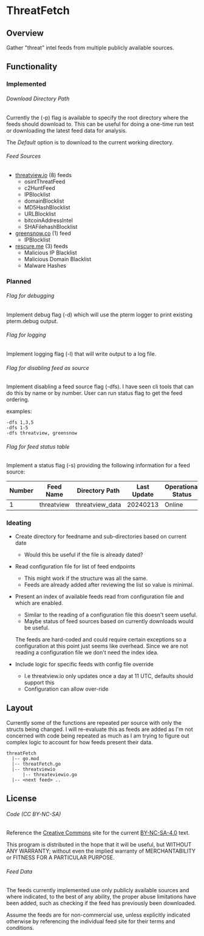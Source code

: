 # ThreatFetch

## Overview

Gather "threat" intel feeds from multiple publicly available sources.

## Functionality

### Implemented

###### Download Directory Path

Currently the (-p) flag is available to specify the root directory where the feeds should
download to. This can be useful for doing a one-time run test or downloading the latest 
feed data for analysis.

The *Default* option is to download to the current working directory.

###### Feed Sources
- [threatview.io](https://threatview.io/) (8) feeds
  - osintThreatFeed
  - c2HuntFeed
  - IPBlocklist
  - domainBlocklist
  - MD5HashBlocklist
  - URLBlocklist
  - bitcoinAddressIntel
  - SHAFilehashBlocklist
- [greensnow.co](https://www.greensnow.co/) (1) feed
  - IPBlocklist
- [rescure.me](https://rescure.me/feeds.html) (3) feeds
  - Malicious IP Blacklist
  - Malicious Domain Blacklist
  - Malware Hashes

### Planned

###### Flag for debugging

Implement debug flag (-d) which will use the pterm logger to print existing pterm.debug output.

###### Flag for logging

Implement logging flag (-l) that will write output to a log file.

###### Flag for disabling feed as source

Implement disabling a feed source flag (-dfs). I have seen cli tools that can do this by name or
by number. User can run status flag to get the feed ordering. 

  examples:
  ```
  -dfs 1,3,5
  -dfs 1-5
  -dfs threatview, greensnow
 ````

###### Flag for feed status table

Implement a status flag (-s) providing the following information for a feed source:

|Number|Feed Name|Directory Path|Last Update|Operational Status|Feed Site|
|------|---------|--------------|-----------|------------------|---------|
|1|threatview|threatview_data|20240213|Online|https://threatview.io|

### Ideating 

- Create directory for feedname and sub-directories based on current date
  - Would this be useful if the file is already dated?
- Read configuration file for list of feed endpoints
  - This might work if the structure was all the same.
  - Feeds are already added after reviewing the list so value is minimal.
- Present an index of available feeds read from configuration file and which are enabled.
  - Similar to the reading of a configuration file this doesn't seem useful.
  - Maybe status of feed sources based on currently downloads would be useful.

  The feeds are hard-coded and could require certain exceptions so a configuration at this
  point just seems like overhead. Since we are not reading a configuration file we don't 
  need the index idea.

- Include logic for specific feeds with config file override
  - I.e threatview.io only updates once a day at 11 UTC, defaults should support this
  - Configuration can allow over-ride

## Layout

Currently some of the functions are repeated per source with only the structs being changed.
I will re-evaluate this as feeds are added as I'm not concerned with code being repeated as
much as I am trying to figure out complex logic to account for how feeds present their data.
```
threatFetch
  |-- go.mod
  |-- threatFetch.go
  |-- threatviewio
      |-- threateviewio.go
  |-- <next feed> ..
```

## License

###### Code (CC BY-NC-SA)

Reference the [Creative Commons](https://creativecommons.org/) site for the current [BY-NC-SA-4.0](https://creativecommons.org/licenses/by-nc-sa/4.0/legalcode.txt) text. 

This program is distributed in the hope that it will be useful, but WITHOUT ANY
WARRANTY; without even the implied warranty of MERCHANTABILITY or FITNESS FOR A
PARTICULAR PURPOSE.

###### Feed Data

The feeds currently implemented use only publicly available sources and where
indicated, to the best of any ability, the proper abuse limitations have been
added, such as checking if the feed has previously been downloaded. 

Assume the feeds are for non-commercial use, unless explicitly indicated
otherwise by referencing the individual feed site for their terms and
conditions.
